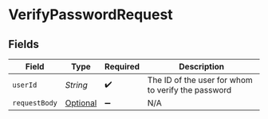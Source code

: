 # VerifyPasswordRequest


## Fields

| Field                                                                                       | Type                                                                                        | Required                                                                                    | Description                                                                                 |
| ------------------------------------------------------------------------------------------- | ------------------------------------------------------------------------------------------- | ------------------------------------------------------------------------------------------- | ------------------------------------------------------------------------------------------- |
| `userId`                                                                                    | *String*                                                                                    | :heavy_check_mark:                                                                          | The ID of the user for whom to verify the password                                          |
| `requestBody`                                                                               | [Optional<VerifyPasswordRequestBody>](../../models/operations/VerifyPasswordRequestBody.md) | :heavy_minus_sign:                                                                          | N/A                                                                                         |